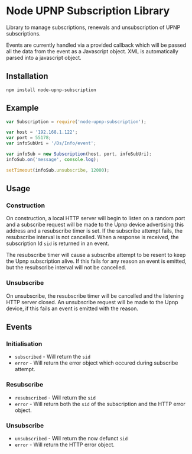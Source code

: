 Node UPNP Subscription Library
==============================

Library to manage subscriptions, renewals and unsubscription of UPNP subscriptions. 

Events are currently handled via a provided callback which will be passed all the data from the event as a Javascript object. XML is automatically parsed into a javascript object. 

## Installation

`npm install node-upnp-subscription`

## Example

```javascript
var Subscription = require('node-upnp-subscription');

var host = '192.168.1.122';
var port = 55178;
var infoSubUri = '/Ds/Info/event';

var infoSub = new Subscription(host, port, infoSubUri);
infoSub.on('message', console.log);

setTimeout(infoSub.unsubscribe, 12000);
```

## Usage

### Construction

On construction, a local HTTP server will begin to listen on a random port and a subscribe request will be made to the Upnp device advertising this address and a resubscribe timer is set. If the subscribe attempt fails, the resubscribe interval is not cancelled. When a response is received, the subscription Id `sid` is returned in an event. 

The resubscribe timer will cause a subscribe attempt to be resent to keep the Upnp subscription alive. If this fails for any reason an event is emitted, but the resubscribe interval will not be cancelled. 

### Unsubscribe

On unsubscribe, the resubscribe timer will be cancelled and the listening HTTP server closed. An unsubscribe request will be made to the Upnp device, if this fails an event is emitted with the reason. 

## Events

### Initialisation

* `subscribed` - Will return the `sid`
* `error` - Will return the error object which occured during subscribe attempt. 

### Resubscribe

* `resubscribed` - Will return the `sid`
* `error` - Will return both the `sid` of the subscription and the HTTP error object. 
 
### Unsubscribe

* `unsubscribed` - Will return the now defunct `sid`
* `error` - Will return the HTTP error object.
